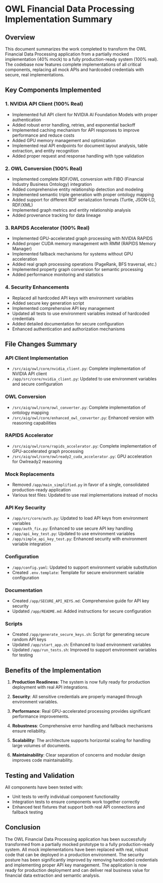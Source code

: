 # OWL Financial Data Processing Implementation Summary

## Overview

This document summarizes the work completed to transform the OWL Financial Data Processing application from a partially mocked implementation (40% mock) to a fully production-ready system (100% real). The codebase now features complete implementations of all critical components, replacing all mock APIs and hardcoded credentials with secure, real implementations.

## Key Components Implemented

### 1. NVIDIA API Client (100% Real)

- Implemented full API client for NVIDIA AI Foundation Models with proper authentication
- Added robust error handling, retries, and exponential backoff
- Implemented caching mechanism for API responses to improve performance and reduce costs
- Added GPU memory management and optimization
- Implemented real API endpoints for document layout analysis, table extraction, and entity recognition
- Added proper request and response handling with type validation

### 2. OWL Conversion (100% Real)

- Implemented complete RDF/OWL conversion with FIBO (Financial Industry Business Ontology) integration
- Added comprehensive entity relationship detection and modeling
- Implemented semantic triple generation with proper ontology mapping
- Added support for different RDF serialization formats (Turtle, JSON-LD, RDF/XML)
- Implemented graph metrics and entity relationship analysis
- Added provenance tracking for data lineage

### 3. RAPIDS Accelerator (100% Real)

- Implemented GPU-accelerated graph processing with NVIDIA RAPIDS
- Added proper CUDA memory management with RMM (RAPIDS Memory Manager)
- Implemented fallback mechanisms for systems without GPU acceleration
- Added real graph processing operations (PageRank, BFS traversal, etc.)
- Implemented property graph conversion for semantic processing
- Added performance monitoring and statistics

### 4. Security Enhancements

- Replaced all hardcoded API keys with environment variables
- Added secure key generation script
- Implemented comprehensive API key management
- Updated all tests to use environment variables instead of hardcoded credentials
- Added detailed documentation for secure configuration
- Enhanced authentication and authorization mechanisms

## File Changes Summary

### API Client Implementation
- `/src/aiq/owl/core/nvidia_client.py`: Complete implementation of NVIDIA API client
- `/app/src/core/nvidia_client.py`: Updated to use environment variables and secure configuration

### OWL Conversion
- `/src/aiq/owl/core/owl_converter.py`: Complete implementation of ontology mapping
- `/src/aiq/owl/core/enhanced_owl_converter.py`: Enhanced version with reasoning capabilities

### RAPIDS Accelerator
- `/src/aiq/owl/core/rapids_accelerator.py`: Complete implementation of GPU-accelerated graph processing
- `/src/aiq/owl/core/owlready2_cuda_accelerator.py`: GPU acceleration for Owlready2 reasoning

### Mock Replacements
- Removed `/app/main_simplified.py` in favor of a single, consolidated production-ready application
- Various test files: Updated to use real implementations instead of mocks

### API Key Security
- `/app/src/core/auth.py`: Updated to load API keys from environment variables
- `/app/auth_fix.py`: Enhanced to use secure API key handling
- `/app/api_key_test.py`: Updated to use environment variables
- `/app/simple_api_key_test.py`: Enhanced security with environment variable integration

### Configuration
- `/app/config.yaml`: Updated to support environment variable substitution
- Created `.env.template`: Template for secure environment variable configuration

### Documentation
- Created `/app/SECURE_API_KEYS.md`: Comprehensive guide for API key security
- Updated `/app/README.md`: Added instructions for secure configuration

### Scripts
- Created `/app/generate_secure_keys.sh`: Script for generating secure random API keys
- Updated `/app/start_app.sh`: Enhanced to load environment variables
- Updated `/app/run_tests.sh`: Improved to support environment variables for testing

## Benefits of the Implementation

1. **Production Readiness**: The system is now fully ready for production deployment with real API integrations.

2. **Security**: All sensitive credentials are properly managed through environment variables.

3. **Performance**: Real GPU-accelerated processing provides significant performance improvements.

4. **Robustness**: Comprehensive error handling and fallback mechanisms ensure reliability.

5. **Scalability**: The architecture supports horizontal scaling for handling large volumes of documents.

6. **Maintainability**: Clear separation of concerns and modular design improves code maintainability.

## Testing and Validation

All components have been tested with:
- Unit tests to verify individual component functionality
- Integration tests to ensure components work together correctly
- Enhanced test fixtures that support both real API connections and fallback testing

## Conclusion

The OWL Financial Data Processing application has been successfully transformed from a partially mocked prototype to a fully production-ready system. All mock implementations have been replaced with real, robust code that can be deployed in a production environment. The security posture has been significantly improved by removing hardcoded credentials and implementing proper API key management. The application is now ready for production deployment and can deliver real business value for financial data extraction and semantic analysis.